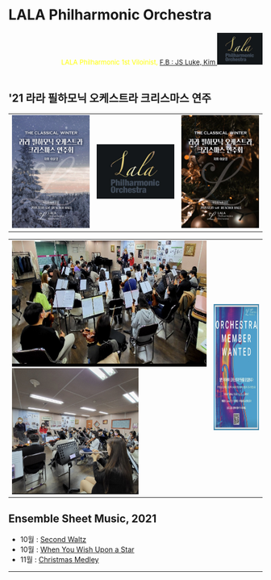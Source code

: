
# LALA Philharmonic Orchestra

<div align='right'>
<font size=2 color='yellow'>LALA Philharmonic 1st Viloinist, <font color='blue'><a href='https://www.facebook.com/jskim.kr'>F.B : JS Luke, Kim </a></font></font>
<img src="./images/img_main_front.png" width='90px'>
</div>
<br>

## '21 라라 필하모닉 오케스트라 크리스마스 연주
<table border=0>
  <tr>
    <td width='30%'>
      <img src="./images/poster/포스터_20211218_1.jpg" width='300px'>
    </td>
    <td width='30%'>
      <img src="./images/img_main_front.png" width='300px'>
    </td>
    <td width='30%'>
      <img src="./images/poster/포스터_20211218_2.jpg" width='300px'>
    </td>
  </tr>
</table>

<table border=0>
  <tr>
    <td>
      <img src="./images/mem_practice_01.jpg"  height='250px'>
      <img src="./images/mem_practice_02.jpg"  height='250px'>
    </td>
    <td align='right'>
      <img src="./images/mem_wanted.jpg"  height='250px'>
    </td>
  </tr>
</table>


## Ensemble Sheet Music, 2021
- 10월 : [Second Waltz ][Msheet-10-1]
- 10월 : [When You Wish Upon a Star ][Msheet-10-2]
- 11월 : [Christmas Medley ][Msheet-11-1]

<hr>

[Msheet-10-1]: ./sheet_music/10_second_waltz                            "Go Msheet-10-1"
[Msheet-10-2]: ./sheet_music/10_when_you_wish_upon_a_star        "Go Msheet-10-2"
[Msheet-11-1]: ./sheet_music/11_christmas_medley                       "Go Msheet-11-1"

